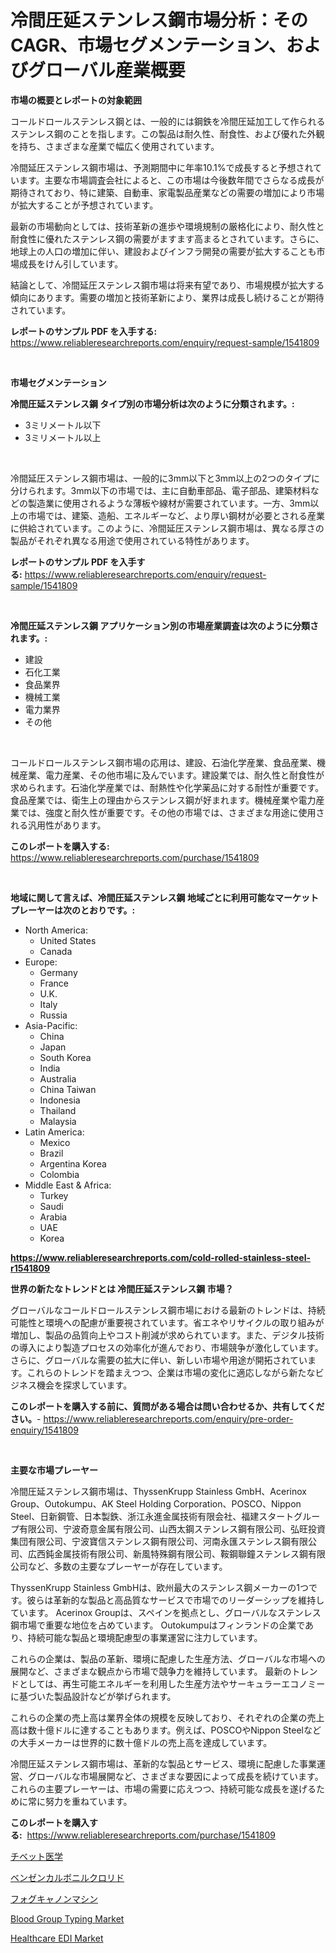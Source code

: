 <p><h1>冷間圧延ステンレス鋼市場分析：そのCAGR、市場セグメンテーション、およびグローバル産業概要</h1></p><p><strong>市場の概要とレポートの対象範囲</strong></p>
<p><p>コールドロールステンレス鋼とは、一般的には鋼鉄を冷間圧延加工して作られるステンレス鋼のことを指します。この製品は耐久性、耐食性、および優れた外観を持ち、さまざまな産業で幅広く使用されています。</p><p>冷間延圧ステンレス鋼市場は、予測期間中に年率10.1%で成長すると予想されています。主要な市場調査会社によると、この市場は今後数年間でさらなる成長が期待されており、特に建築、自動車、家電製品産業などの需要の増加により市場が拡大することが予想されています。</p><p>最新の市場動向としては、技術革新の進歩や環境規制の厳格化により、耐久性と耐食性に優れたステンレス鋼の需要がますます高まるとされています。さらに、地球上の人口の増加に伴い、建設およびインフラ開発の需要が拡大することも市場成長をけん引しています。</p><p>結論として、冷間延圧ステンレス鋼市場は将来有望であり、市場規模が拡大する傾向にあります。需要の増加と技術革新により、業界は成長し続けることが期待されています。</p></p>
<p><strong>レポートのサンプル PDF を入手する:</strong> <a href="https://www.reliableresearchreports.com/enquiry/request-sample/1541809">https://www.reliableresearchreports.com/enquiry/request-sample/1541809</a></p>
<p>&nbsp;</p>
<p><strong>市場セグメンテーション</strong></p>
<p><strong>冷間圧延ステンレス鋼 タイプ別の市場分析は次のように分類されます。:</strong></p>
<p><ul><li>3ミリメートル以下</li><li>3ミリメートル以上</li></ul></p>
<p>&nbsp;</p>
<p><p>冷間延圧ステンレス鋼市場は、一般的に3mm以下と3mm以上の2つのタイプに分けられます。3mm以下の市場では、主に自動車部品、電子部品、建築材料などの製造業に使用されるような薄板や線材が需要されています。一方、3mm以上の市場では、建築、造船、エネルギーなど、より厚い鋼材が必要とされる産業に供給されています。このように、冷間延圧ステンレス鋼市場は、異なる厚さの製品がそれぞれ異なる用途で使用されている特性があります。</p></p>
<p><strong>レポートのサンプル PDF を入手する:</strong>&nbsp;<a href="https://www.reliableresearchreports.com/enquiry/request-sample/1541809">https://www.reliableresearchreports.com/enquiry/request-sample/1541809</a></p>
<p>&nbsp;</p>
<p><strong> 冷間圧延ステンレス鋼 アプリケーション別の市場産業調査は次のように分類されます。:</strong></p>
<p><ul><li>建設</li><li>石化工業</li><li>食品業界</li><li>機械工業</li><li>電力業界</li><li>その他</li></ul></p>
<p>&nbsp;</p>
<p><p>コールドロールステンレス鋼市場の応用は、建設、石油化学産業、食品産業、機械産業、電力産業、その他市場に及んでいます。建設業では、耐久性と耐食性が求められます。石油化学産業では、耐熱性や化学薬品に対する耐性が重要です。食品産業では、衛生上の理由からステンレス鋼が好まれます。機械産業や電力産業では、強度と耐久性が重要です。その他の市場では、さまざまな用途に使用される汎用性があります。</p></p>
<p><strong>このレポートを購入する:</strong>&nbsp; <a href="https://www.reliableresearchreports.com/purchase/1541809">https://www.reliableresearchreports.com/purchase/1541809</a></p>
<p>&nbsp;</p>
<p><strong>地域に関して言えば、冷間圧延ステンレス鋼 地域ごとに利用可能なマーケットプレーヤーは次のとおりです。:</strong></p>
<p><ul>
    <li>
        North America:
        <ul>
            <li>United States</li>
            <li>Canada</li>
        </ul>
    </li>
    <li>
        Europe:
        <ul>
            <li>Germany</li>
            <li>France</li>
            <li>U.K.</li>
            <li>Italy</li>
            <li>Russia</li>
        </ul>
    </li>
    <li>
        Asia-Pacific:
        <ul>
            <li>China</li>
            <li>Japan</li>
            <li>South Korea</li>
            <li>India</li>
            <li>Australia</li>
            <li>China Taiwan</li>
            <li>Indonesia</li>
            <li>Thailand</li>
            <li>Malaysia</li>
        </ul>
    </li>
    <li>
        Latin America:
        <ul>
            <li>Mexico</li>
            <li>Brazil</li>
            <li>Argentina Korea</li>
            <li>Colombia</li>
        </ul>
    </li>
    <li>
        Middle East & Africa:
        <ul>
            <li>Turkey</li>
            <li>Saudi</li>
            <li>Arabia</li>
            <li>UAE</li>
            <li>Korea</li>
        </ul>
    </li>
    </ul></p>
<p><strong><a href="https://www.reliableresearchreports.com/cold-rolled-stainless-steel-r1541809">https://www.reliableresearchreports.com/cold-rolled-stainless-steel-r1541809</a></strong>&nbsp;</p>
<p><strong>世界の新たなトレンドとは 冷間圧延ステンレス鋼 市場？</strong></p>
<p><p>グローバルなコールドロールステンレス鋼市場における最新のトレンドは、持続可能性と環境への配慮が重要視されています。省エネやリサイクルの取り組みが増加し、製品の品質向上やコスト削減が求められています。また、デジタル技術の導入により製造プロセスの効率化が進んでおり、市場競争が激化しています。さらに、グローバルな需要の拡大に伴い、新しい市場や用途が開拓されています。これらのトレンドを踏まえつつ、企業は市場の変化に適応しながら新たなビジネス機会を探求しています。</p></p>
<p><strong>このレポートを購入する前に、質問がある場合は問い合わせるか、共有してください。</strong>- <a href="https://www.reliableresearchreports.com/enquiry/pre-order-enquiry/1541809">https://www.reliableresearchreports.com/enquiry/pre-order-enquiry/1541809</a></p>
<p>&nbsp;</p>
<p><strong>主要な市場プレーヤー</strong></p>
<p><p>冷間圧延ステンレス鋼市場は、ThyssenKrupp Stainless GmbH、Acerinox Group、Outokumpu、AK Steel Holding Corporation、POSCO、Nippon Steel、日新鋼管、日本製鉄、浙江永進金属技術有限会社、福建スタートグループ有限公司、宁波奇意金属有限公司、山西太鋼ステンレス鋼有限公司、弘旺投資集団有限公司、宁波寶信ステンレス鋼有限公司、河南永匯ステンレス鋼有限公司、広西鈍金属技術有限公司、新風特殊鋼有限公司、鞍鋼聯鐘ステンレス鋼有限公司など、多数の主要なプレーヤーが存在しています。</p><p>ThyssenKrupp Stainless GmbHは、欧州最大のステンレス鋼メーカーの1つです。彼らは革新的な製品と高品質なサービスで市場でのリーダーシップを維持しています。 Acerinox Groupは、スペインを拠点とし、グローバルなステンレス鋼市場で重要な地位を占めています。 Outokumpuはフィンランドの企業であり、持続可能な製品と環境配慮型の事業運営に注力しています。</p><p>これらの企業は、製品の革新、環境に配慮した生産方法、グローバルな市場への展開など、さまざまな観点から市場で競争力を維持しています。 最新のトレンドとしては、再生可能エネルギーを利用した生産方法やサーキュラーエコノミーに基づいた製品設計などが挙げられます。</p><p>これらの企業の売上高は業界全体の規模を反映しており、それぞれの企業の売上高は数十億ドルに達することもあります。例えば、POSCOやNippon Steelなどの大手メーカーは世界的に数十億ドルの売上高を達成しています。</p><p>冷間圧延ステンレス鋼市場は、革新的な製品とサービス、環境に配慮した事業運営、グローバルな市場展開など、さまざまな要因によって成長を続けています。これらの主要プレーヤーは、市場の需要に応えつつ、持続可能な成長を遂げるために常に努力を重ねています。</p></p>
<p><strong>このレポートを購入する:</strong>&nbsp;&nbsp;<a href="https://www.reliableresearchreports.com/purchase/1541809">https://www.reliableresearchreports.com/purchase/1541809</a></p>
<p><p><a href="https://medium.com/@abdielkilback/%E3%83%81%E3%83%99%E3%83%83%E3%83%88%E5%8C%BB%E5%AD%A6%E5%B8%82%E5%A0%B4%E3%81%AE%E3%83%88%E3%83%AC%E3%83%B3%E3%83%89%E3%81%A8%E5%B8%82%E5%A0%B4%E5%88%86%E6%9E%90%E3%81%AF-2024%E5%B9%B4%E3%81%8B%E3%82%892031%E5%B9%B4%E3%81%BE%E3%81%A7%E3%81%AE%E6%9C%9F%E9%96%93%E3%81%AB%E4%BA%88%E6%B8%AC%E3%81%95%E3%82%8C%E3%81%A6%E3%81%84%E3%81%BE%E3%81%99-aa355ae203d0">チベット医学</a></p><p><a href="https://github.com/MosesSpinka1914/Market-Research-Report-List-1/blob/main/308999156383.md">ベンゼンカルボニルクロリド</a></p><p><a href="https://github.com/RudyBoyer2017/Market-Research-Report-List-1/blob/main/521303356384.md">フォグキャノンマシン</a></p><p><a href="https://www.linkedin.com/pulse/blood-group-typing-market-size-trends-complete-industry-s9tcc">Blood Group Typing Market</a></p><p><a href="https://www.linkedin.com/pulse/healthcare-edi-market-furnishes-information-share-trends-growth-fmmtc">Healthcare EDI Market</a></p></p>